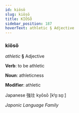 ```yaml
---
id: kiösö
slug: kiösö
title: KİÖSÖ
sidebar_position: 187
hoverText: athletic § Adjective
---
```


### kiösö

*athletic* **§** Adjective

**Verb**: to be athletic

**Noun**: athleticness

**Modifier**: athletic

Japanese 強壮 kyōsō [kʲo̞ːso̞ː]

*Japonic Language Family*